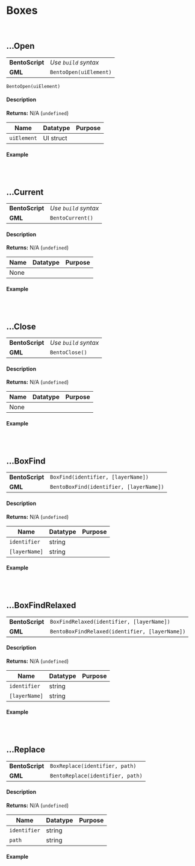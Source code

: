 # Boxes

&nbsp;

## …Open

<table>
    <tr>
		<td><b>BentoScript</b></td>
		<td><i>Use <code>build</code> syntax</i></td>
    </tr>
    <tr>
		<td><b>GML</b></td>
		<td><code>BentoOpen(uiElement)</code></td>
    </tr>
</table>

`BentoOpen(uiElement)`

<!-- tabs:start -->

#### **Description**

**Returns:** N/A (`undefined`)

|Name       |Datatype |Purpose                                                     |
|-----------|---------|------------------------------------------------------------|
|`uiElement`|UI struct|                                                            |

#### **Example**

```gml

```

<!-- tabs:end -->

&nbsp;

## …Current

<table>
    <tr>
		<td><b>BentoScript</b></td>
		<td><i>Use <code>build</code> syntax</i></td>
    </tr>
    <tr>
		<td><b>GML</b></td>
		<td><code>BentoCurrent()</code></td>
    </tr>
</table>

<!-- tabs:start -->

#### **Description**

**Returns:** N/A (`undefined`)

|Name|Datatype|Purpose                                                     |
|----|--------|------------------------------------------------------------|
|None|        |                                                            |

#### **Example**

```gml

```

<!-- tabs:end -->

&nbsp;

## …Close

<table>
    <tr>
		<td><b>BentoScript</b></td>
		<td><i>Use <code>build</code> syntax</i></td>
    </tr>
    <tr>
		<td><b>GML</b></td>
		<td><code>BentoClose()</code></td>
    </tr>
</table>

<!-- tabs:start -->

#### **Description**

**Returns:** N/A (`undefined`)

|Name|Datatype|Purpose                                                     |
|----|--------|------------------------------------------------------------|
|None|        |                                                            |

#### **Example**

```gml

```

<!-- tabs:end -->

&nbsp;

## …BoxFind

<table>
    <tr>
		<td><b>BentoScript</b></td>
		<td><code>BoxFind(identifier, [layerName])</code></td>
    </tr>
    <tr>
		<td><b>GML</b></td>
		<td><code>BentoBoxFind(identifier, [layerName])</code></td>
    </tr>
</table>

<!-- tabs:start -->

#### **Description**

**Returns:** N/A (`undefined`)

|Name         |Datatype|Purpose                                                     |
|-------------|--------|------------------------------------------------------------|
|`identifier` |string  |                                                            |
|`[layerName]`|string  |                                                            |

#### **Example**

```gml

```

<!-- tabs:end -->

&nbsp;

## …BoxFindRelaxed

<table>
    <tr>
		<td><b>BentoScript</b></td>
		<td><code>BoxFindRelaxed(identifier, [layerName])</code></td>
    </tr>
    <tr>
		<td><b>GML</b></td>
		<td><code>BentoBoxFindRelaxed(identifier, [layerName])</code></td>
    </tr>
</table>

<!-- tabs:start -->

#### **Description**

**Returns:** N/A (`undefined`)

|Name         |Datatype|Purpose                                                     |
|-------------|--------|------------------------------------------------------------|
|`identifier` |string  |                                                            |
|`[layerName]`|string  |                                                            |

#### **Example**

```gml

```

<!-- tabs:end -->

&nbsp;

## …Replace

<table>
    <tr>
		<td><b>BentoScript</b></td>
		<td><code>BoxReplace(identifier, path)</code></td>
    </tr>
    <tr>
		<td><b>GML</b></td>
		<td><code>BentoReplace(identifier, path)</code></td>
    </tr>
</table>

<!-- tabs:start -->

#### **Description**

**Returns:** N/A (`undefined`)

|Name        |Datatype|Purpose                                                     |
|------------|--------|------------------------------------------------------------|
|`identifier`|string  |                                                            |
|`path`      |string  |                                                            |

#### **Example**

```gml

```

<!-- tabs:end -->
